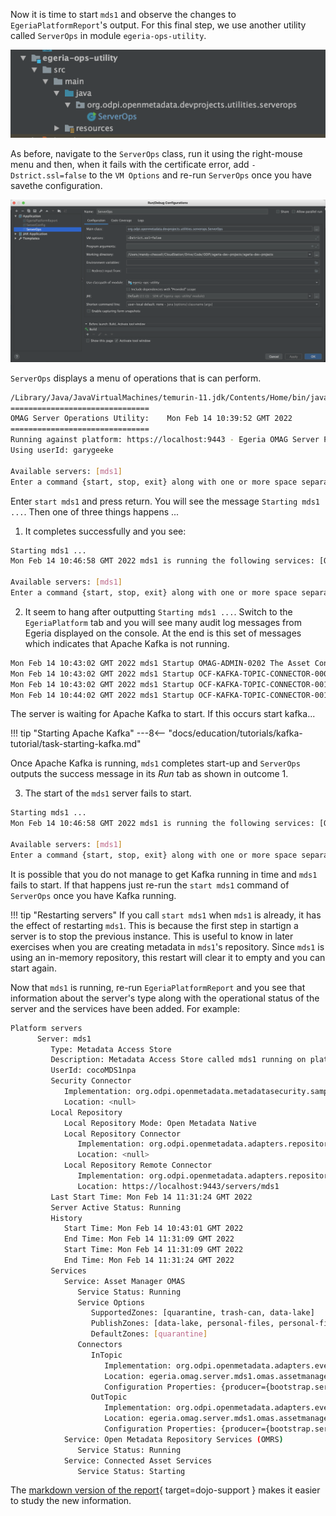 <!-- SPDX-License-Identifier: CC-BY-4.0 -->
<!-- Copyright Contributors to the Egeria project. -->


Now it is time to start `mds1` and observe the changes to `EgeriaPlatformReport`'s output.  For this final step, we use another utility called `ServerOps` in module `egeria-ops-utility`.  

![egeria-ops-utility module](/education/egeria-dojo/developer/egeria-ops-utility-module.png)

As before, navigate to the `ServerOps` class, run it using the right-mouse menu and then, when it fails with the certificate error, add `-Dstrict.ssl=false` to the `VM Options` and re-run `ServerOps` once you have savethe configuration.

![egeria-ops-utility configuration](/education/egeria-dojo/developer/egeria-ops-utility-configuration.png)

`ServerOps` displays a menu of operations that is can perform.

```bash
/Library/Java/JavaVirtualMachines/temurin-11.jdk/Contents/Home/bin/java -Dstrict.ssl=false ... org.odpi.openmetadata.devprojects.utilities.serverops.ServerOps
===============================
OMAG Server Operations Utility:    Mon Feb 14 10:39:52 GMT 2022
===============================
Running against platform: https://localhost:9443 - Egeria OMAG Server Platform (version 3.6-SNAPSHOT)
Using userId: garygeeke

Available servers: [mds1]
Enter a command {start, stop, exit} along with one or more space separate server names. Press enter to execute request.
```

Enter `start mds1` and press return. You will see the message `Starting mds1 ...`.  Then one of three things happens ...

1. It completes successfully and you see:

```bash
Starting mds1 ...
Mon Feb 14 10:46:58 GMT 2022 mds1 is running the following services: [Open Metadata Repository Services (OMRS), Connected Asset Services, Asset Consumer OMAS, Community Profile OMAS, Asset Owner OMAS, Data Manager OMAS, Asset Manager OMAS, Governance Program OMAS, Digital Architecture OMAS]
            
Available servers: [mds1]
Enter a command {start, stop, exit} along with one or more space separate server names. Press enter to execute request.
```

2. It seem to hang after outputting `Starting mds1 ...`.  Switch to the `EgeriaPlatform` tab and you will see many audit log messages from Egeria displayed on the console. At the end is this set of messages which indicates that Apache Kafka is not running.


```bash
Mon Feb 14 10:43:02 GMT 2022 mds1 Startup OMAG-ADMIN-0202 The Asset Consumer Open Metadata Access Service (OMAS) is supporting the following governance zones: [data-lake, personal-files, personal-files]
Mon Feb 14 10:43:02 GMT 2022 mds1 Startup OCF-KAFKA-TOPIC-CONNECTOR-0001 Connecting to Apache Kafka Topic egeria.omag.server.mds1.omas.assetconsumer.outTopic with a server identifier of e6afd331-1853-42d0-a816-bb1eeb30c7b8
Mon Feb 14 10:43:02 GMT 2022 mds1 Startup OCF-KAFKA-TOPIC-CONNECTOR-0015 The local server is attempting to connect to Kafka, attempt 1
Mon Feb 14 10:44:02 GMT 2022 mds1 Startup OCF-KAFKA-TOPIC-CONNECTOR-0015 The local server is attempting to connect to Kafka, attempt 2
```

The server is waiting for Apache Kafka to start.  If this occurs start kafka...

!!! tip "Starting Apache Kafka"
    ---8<-- "docs/education/tutorials/kafka-tutorial/task-starting-kafka.md"

Once Apache Kafka is running, `mds1` completes start-up and `ServerOps` outputs the success message in its *Run* tab as shown in outcome 1.

3. The start of the `mds1` server fails to start.

```bash
Starting mds1 ...
Mon Feb 14 10:46:58 GMT 2022 mds1 is running the following services: [Open Metadata Repository Services (OMRS), Connected Asset Services, Asset Consumer OMAS, Community Profile OMAS, Asset Owner OMAS, Data Manager OMAS, Asset Manager OMAS, Governance Program OMAS, Digital Architecture OMAS]

Available servers: [mds1]
Enter a command {start, stop, exit} along with one or more space separate server names. Press enter to execute request.
```
It is possible that you do not manage to get Kafka running in time and `mds1` fails to start.  If that happens just re-run the `start mds1` command of `ServerOps` once you have Kafka running.  

!!! tip "Restarting servers"
    If you call `start mds1` when `mds1` is already, it has the effect of restarting `mds1`.  This is because the first step in startign a server is to stop the previous instance.  This is useful to know in later exercises when you are creating metadata in `mds1`'s repository.  Since `mds1` is using an in-memory repository, this restart will clear it to empty and you can start again.

Now that `mds1` is running, re-run `EgeriaPlatformReport` and you see that information about the server's type along with the operational status of the server and the services have been added.  For example:

```bash
Platform servers
      Server: mds1
         Type: Metadata Access Store
         Description: Metadata Access Store called mds1 running on platform https://localhost:9443
         UserId: cocoMDS1npa
         Security Connector
            Implementation: org.odpi.openmetadata.metadatasecurity.samples.CocoPharmaServerSecurityProvider
            Location: <null>
         Local Repository
            Local Repository Mode: Open Metadata Native
            Local Repository Connector
               Implementation: org.odpi.openmetadata.adapters.repositoryservices.inmemory.repositoryconnector.InMemoryOMRSRepositoryConnectorProvider
               Location: <null>
            Local Repository Remote Connector
               Implementation: org.odpi.openmetadata.adapters.repositoryservices.rest.repositoryconnector.OMRSRESTRepositoryConnectorProvider
               Location: https://localhost:9443/servers/mds1
         Last Start Time: Mon Feb 14 11:31:24 GMT 2022
         Server Active Status: Running
         History
            Start Time: Mon Feb 14 10:43:01 GMT 2022
            End Time: Mon Feb 14 11:31:09 GMT 2022
            Start Time: Mon Feb 14 11:31:09 GMT 2022
            End Time: Mon Feb 14 11:31:24 GMT 2022
         Services
            Service: Asset Manager OMAS
               Service Status: Running
               Service Options
                  SupportedZones: [quarantine, trash-can, data-lake]
                  PublishZones: [data-lake, personal-files, personal-files]
                  DefaultZones: [quarantine]
               Connectors
                  InTopic
                     Implementation: org.odpi.openmetadata.adapters.eventbus.topic.kafka.KafkaOpenMetadataTopicProvider
                     Location: egeria.omag.server.mds1.omas.assetmanager.inTopic
                     Configuration Properties: {producer={bootstrap.servers=localhost:9092}, local.server.id=e6afd331-1853-42d0-a816-bb1eeb30c7b8, consumer={bootstrap.servers=localhost:9092, auto.commit.interval.ms=1}}
                  OutTopic
                     Implementation: org.odpi.openmetadata.adapters.eventbus.topic.kafka.KafkaOpenMetadataTopicProvider
                     Location: egeria.omag.server.mds1.omas.assetmanager.inTopic
                     Configuration Properties: {producer={bootstrap.servers=localhost:9092}, local.server.id=e6afd331-1853-42d0-a816-bb1eeb30c7b8, consumer={bootstrap.servers=localhost:9092, auto.commit.interval.ms=1}}
            Service: Open Metadata Repository Services (OMRS)
               Service Status: Running
            Service: Connected Asset Services
               Service Status: Starting
```
The [markdown version of the report](/education/egeria-dojo/developer/egeria-platform-report-mds1-running){ target=dojo-support } makes it easier to study the new information.

